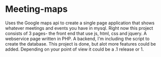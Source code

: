 # Meeting-maps

Uses the Google maps api to create a single page application that shows whatever meetings and events you have in mysql.  Right now this project consists of 3 pages- the front end that use js, html, css and jquery.  A webservice page written in PHP.  A backend, I'm including the script to create the database.  This project is done, but alot more features could be added.  Depending on your point of view it could be a .1 release or 1.   
